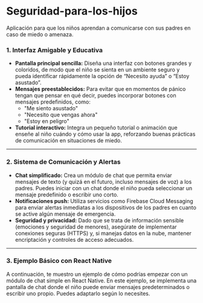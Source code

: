 # Seguridad-para-los-hijos
Aplicación para que los niños aprendan a comunicarse con sus padres en caso de miedo o amenaza.

### **1. Interfaz Amigable y Educativa**

- **Pantalla principal sencilla:** Diseña una interfaz con botones grandes y coloridos, de modo que el niño se sienta en un ambiente seguro y pueda identificar rápidamente la opción de “Necesito ayuda” o “Estoy asustado”.  
- **Mensajes preestablecidos:** Para evitar que en momentos de pánico tengan que pensar en qué decir, puedes incorporar botones con mensajes predefinidos, como:  
  - "Me siento asustado"  
  - "Necesito que vengas ahora"  
  - "Estoy en peligro"  
- **Tutorial interactivo:** Integra un pequeño tutorial o animación que enseñe al niño cuándo y cómo usar la app, reforzando buenas prácticas de comunicación en situaciones de miedo.

---

### **2. Sistema de Comunicación y Alertas**

- **Chat simplificado:** Crea un módulo de chat que permita enviar mensajes de texto (y quizá en el futuro, incluso mensajes de voz) a los padres. Puedes iniciar con un chat donde el niño pueda seleccionar un mensaje predefinido o escribir uno corto.  
- **Notificaciones push:** Utiliza servicios como Firebase Cloud Messaging para enviar alertas inmediatas a los dispositivos de los padres en cuanto se active algún mensaje de emergencia.  
- **Seguridad y privacidad:** Dado que se trata de información sensible (emociones y seguridad de menores), asegúrate de implementar conexiones seguras (HTTPS) y, si manejas datos en la nube, mantener encriptación y controles de acceso adecuados.

---

### **3. Ejemplo Básico con React Native**

A continuación, te muestro un ejemplo de cómo podrías empezar con un módulo de chat simple en React Native. En este ejemplo, se implementa una pantalla de chat donde el niño puede enviar mensajes predeterminados o escribir uno propio. Puedes adaptarlo según lo necesites.